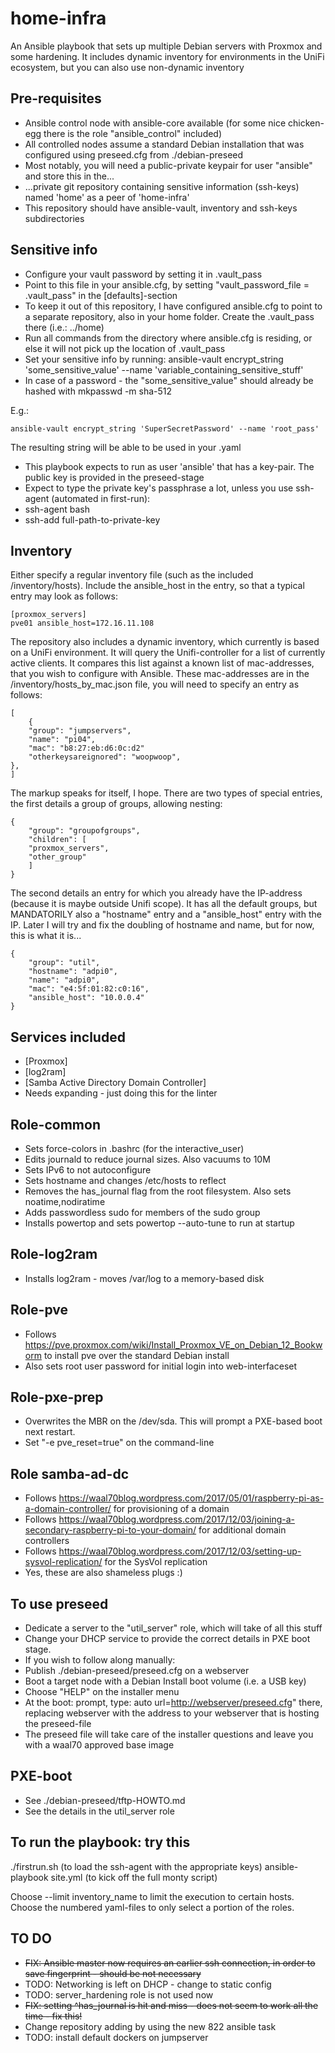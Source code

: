 # home-infra

An Ansible playbook that sets up multiple Debian servers with Proxmox and some hardening.
It includes dynamic inventory for environments in the UniFi ecosystem, but you can also use non-dynamic inventory

## Pre-requisites

* Ansible control node with ansible-core available (for some nice chicken-egg there is the role "ansible_control" included)
* All controlled nodes assume a standard Debian installation that was configured using preseed.cfg from ./debian-preseed
* Most notably, you will need a public-private keypair for user "ansible" and store this in the...
* ...private git repository containing sensitive information (ssh-keys) named 'home' as a peer of 'home-infra'
* This repository should have ansible-vault, inventory and ssh-keys subdirectories

## Sensitive info

* Configure your vault password by setting it in .vault_pass
* Point to this file in your ansible.cfg, by setting "vault_password_file = .vault_pass" in the [defaults]-section
* To keep it out of this repository, I have configured ansible.cfg to point to a separate repository, also in your home folder. Create the .vault_pass there (i.e.: ../home)
* Run all commands from the directory where ansible.cfg is residing, or else it will not pick up the location of .vault_pass
* Set your sensitive info by running: ansible-vault encrypt_string 'some_sensitive_value' --name 'variable_containing_sensitive_stuff'
* In case of a password - the "some_sensitive_value" should already be hashed with mkpasswd -m sha-512

E.g.:

    ansible-vault encrypt_string 'SuperSecretPassword' --name 'root_pass'

The resulting string will be able to be used in your .yaml

* This playbook expects to run as user 'ansible' that has a key-pair. The public key is provided in the preseed-stage
* Expect to type the private key's passphrase a lot, unless you use ssh-agent (automated in first-run):
* ssh-agent bash
* ssh-add full-path-to-private-key

## Inventory

Either specify a regular inventory file (such as the included /inventory/hosts). Include the ansible_host in the entry,
so that a typical entry may look as follows:

    [proxmox_servers]
    pve01 ansible_host=172.16.11.108

The repository also includes a dynamic inventory, which currently is based on a UniFi environment.
It will query the Unifi-controller for a list of currently active clients. It compares this list
against a known list of mac-addresses, that you wish to configure with Ansible.
These mac-addresses are in the /inventory/hosts_by_mac.json file, you will need to specify an entry as follows:

    [
        {
        "group": "jumpservers",
        "name": "pi04",
        "mac": "b8:27:eb:d6:0c:d2"
        "otherkeysareignored": "woopwoop",
    },
    ]

The markup speaks for itself, I hope.
There are two types of special entries, the first details a group of groups, allowing nesting:

    {
        "group": "groupofgroups",
        "children": [
        "proxmox_servers",
        "other_group"
        ]
    }

The second details an entry for which you already have the IP-address (because it is maybe outside Unifi scope).
It has all the default groups, but MANDATORILY also a "hostname" entry and a "ansible_host" entry with the IP.
Later I will try and fix the doubling of hostname and name, but for now, this is what it is...

    {
        "group": "util",
        "hostname": "adpi0",
        "name": "adpi0",
        "mac": "e4:5f:01:82:c0:16",
        "ansible_host": "10.0.0.4"
    }

## Services included

* [Proxmox]
* [log2ram]
* [Samba Active Directory Domain Controller]
* Needs expanding - just doing this for the linter

## Role-common

* Sets force-colors in .bashrc (for the interactive_user)
* Edits journald to reduce journal sizes. Also vacuums to 10M
* Sets IPv6 to not autoconfigure
* Sets hostname and changes /etc/hosts to reflect
* Removes the has_journal flag from the root filesystem. Also sets noatime,nodiratime
* Adds passwordless sudo for members of the sudo group
* Installs powertop and sets powertop --auto-tune to run at startup

## Role-log2ram

* Installs log2ram - moves /var/log to a memory-based disk

## Role-pve

* Follows <https://pve.proxmox.com/wiki/Install_Proxmox_VE_on_Debian_12_Bookworm> to install pve over the standard Debian install
* Also sets root user password for initial login into web-interfaceset

## Role-pxe-prep

* Overwrites the MBR on the /dev/sda. This will prompt a PXE-based boot next restart.
* Set "-e pve_reset=true" on the command-line

## Role samba-ad-dc

* Follows <https://waal70blog.wordpress.com/2017/05/01/raspberry-pi-as-a-domain-controller/> for provisioning of a domain
* Follows <https://waal70blog.wordpress.com/2017/12/03/joining-a-secondary-raspberry-pi-to-your-domain/> for additional domain controllers
* Follows <https://waal70blog.wordpress.com/2017/12/03/setting-up-sysvol-replication/> for the SysVol replication
* Yes, these are also shameless plugs :)

## To use preseed

* Dedicate a server to the "util_server" role, which will take of all this stuff
* Change your DHCP service to provide the correct details in PXE boot stage.
* If you wish to follow along manually:
* Publish ./debian-preseed/preseed.cfg on a webserver
* Boot a target node with a Debian Install boot volume (i.e. a USB key)
* Choose "HELP" on the installer menu
* At the boot: prompt, type: auto url=<http://webserver/preseed.cfg>" there, replacing webserver with the address to your webserver that is hosting the preseed-file
* The preseed file will take care of the installer questions and leave you with a waal70 approved base image

## PXE-boot

* See ./debian-preseed/tftp-HOWTO.md
* See the details in the util_server role

## To run the playbook: try this

./firstrun.sh (to load the ssh-agent with the appropriate keys)
ansible-playbook site.yml (to kick off the full monty script)

Choose --limit inventory_name to limit the execution to certain hosts.
Choose the numbered yaml-files to only select a portion of the roles.

## TO DO

* ~~FIX: Ansible master now requires an earlier ssh connection, in order to save fingerprint - should be not necessary~~
* TODO: Networking is left on DHCP - change to static config
* TODO: server_hardening role is not used now
* ~~FIX: setting ^has_journal is hit and miss - does not seem to work all the time - fix this!~~
* Change repository adding by using the new 822 ansible task
* TODO: install default dockers on jumpserver
